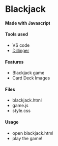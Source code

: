 # Blackjack
#### Made with Javascript

#### Tools used
- VS code
- [Dillinger](https://dillinger.io/)

#### Features
- Blackjack game
- Card Deck Images

#### Files
- blackjack.html
- game.js
- style.css

#### Usage
* open blackjack.html
* play the game!
